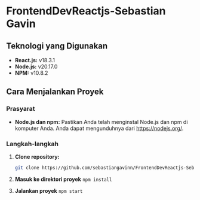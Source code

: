 # FrontendDevReactjs-Sebastian Gavin

## Teknologi yang Digunakan

* **React.js:** v18.3.1
* **Node.js:** v20.17.0
* **NPM:** v10.8.2

## Cara Menjalankan Proyek

### Prasyarat

* **Node.js dan npm:** Pastikan Anda telah menginstal Node.js dan npm di komputer Anda. Anda dapat mengunduhnya dari https://nodejs.org/.

### Langkah-langkah

1. **Clone repository:**
   ```bash
   git clone https://github.com/sebastiangavinn/FrontendDevReactjs-Sebastian-Gavin.git

2. **Masuk ke direktori proyek**
   ```npm install```

3. **Jalankan proyek**
   ```npm start```
